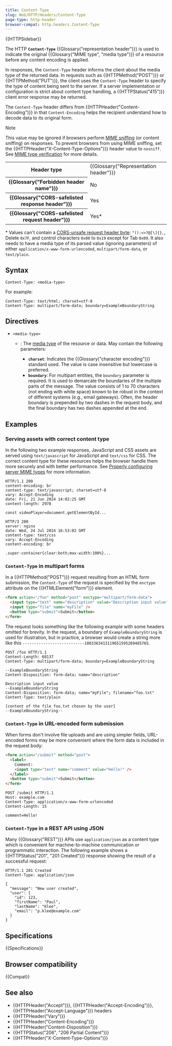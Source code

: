 ```yaml
---
title: Content-Type
slug: Web/HTTP/Headers/Content-Type
page-type: http-header
browser-compat: http.headers.Content-Type
---
```


{{HTTPSidebar}}

The HTTP **`Content-Type`** {{Glossary("representation header")}} is used to indicate the original {{Glossary("MIME type", "media type")}} of a resource before any content encoding is applied.

In responses, the `Content-Type` header informs the client about the media type of the returned data.
In requests such as {{HTTPMethod("POST")}} or {{HTTPMethod("PUT")}}, the client uses the `Content-Type` header to specify the type of content being sent to the server.
If a server implementation or configuration is strict about content type handling, a {{HTTPStatus("415")}} client error response may be returned.

The `Content-Type` header differs from {{HTTPHeader("Content-Encoding")}} in that `Content-Encoding` helps the recipient understand how to decode data to its original form.

> [!NOTE]
> This value may be ignored if browsers perform [MIME sniffing](/en-US/docs/Web/HTTP/MIME_types#mime_sniffing) (or content sniffing) on responses.
> To prevent browsers from using MIME sniffing, set the {{HTTPHeader("X-Content-Type-Options")}} header value to `nosniff`.
> See [MIME type verification](/en-US/docs/Web/Security/Practical_implementation_guides/MIME_types) for more details.

<table class="properties">
  <tbody>
    <tr>
      <th scope="row">Header type</th>
      <td>{{Glossary("Representation header")}}</td>
    </tr>
    <tr>
      <th scope="row">{{Glossary("Forbidden header name")}}</th>
      <td>No</td>
    </tr>
    <tr>
      <th scope="row">
        {{Glossary("CORS-safelisted response header")}}
      </th>
      <td>Yes</td>
    </tr>
    <tr>
      <th scope="row">
        {{Glossary("CORS-safelisted request header")}}
      </th>
      <td>
        Yes*
      </td>
    </tr>
  </tbody>
</table>

\* Values can't contain a [CORS-unsafe request header byte](https://fetch.spec.whatwg.org/#cors-unsafe-request-header-byte): `"():<>?@[\]{},`, Delete `0x7F`, and control characters `0x00` to `0x19` except for Tab `0x09`.
It also needs to have a media type of its parsed value (ignoring parameters) of either `application/x-www-form-urlencoded`, `multipart/form-data`, or `text/plain`.

## Syntax

```plain
Content-Type: <media-type>
```

For example:

```http
Content-Type: text/html; charset=utf-8
Content-Type: multipart/form-data; boundary=ExampleBoundaryString
```

## Directives

- `<media-type>`

  - : The [media type](/en-US/docs/Web/HTTP/MIME_types) of the resource or data.
    May contain the following parameters:

    - **`charset`**: Indicates the {{Glossary("character encoding")}} standard used.
      The value is case insensitive but lowercase is preferred.
    - **`boundary`**: For multipart entities, the `boundary` parameter is required.
      It is used to demarcate the boundaries of the multiple parts of the message.
      The value consists of 1 to 70 characters (not ending with white space) known to be robust in the context of different systems (e.g., email gateways).
      Often, the header boundary is prepended by two dashes in the request body, and the final boundary has two dashes appended at the end.

## Examples

### Serving assets with correct content type

In the following two example responses, JavaScript and CSS assets are served using `text/javascript` for JavaScript and `text/css` for CSS.
The correct content type for these resources helps the browser handle them more securely and with better performance.
See [Properly configuring server MIME types](/en-US/docs/Learn_web_development/Extensions/Server-side/Configuring_server_MIME_types) for more information.

```http
HTTP/1.1 200
content-encoding: br
content-type: text/javascript; charset=utf-8
vary: Accept-Encoding
date: Fri, 21 Jun 2024 14:02:25 GMT
content-length: 2978

const videoPlayer=document.getElementById...
```

```http
HTTP/3 200
server: nginx
date: Wed, 24 Jul 2024 16:53:02 GMT
content-type: text/css
vary: Accept-Encoding
content-encoding: br

.super-container{clear:both;max-width:100%}...
```

### `Content-Type` in multipart forms

In a {{HTTPMethod("POST")}} request resulting from an HTML form submission, the `Content-Type` of the request is specified by the `enctype` attribute on the {{HTMLElement("form")}} element.

```html
<form action="/foo" method="post" enctype="multipart/form-data">
  <input type="text" name="description" value="Description input value" />
  <input type="file" name="myFile" />
  <button type="submit">Submit</button>
</form>
```

The request looks something like the following example with some headers omitted for brevity.
In the request, a boundary of `ExampleBoundaryString` is used for illustration, but in practice, a browser would create a string more like this `---------------------------1003363413119651595289485765`.

```http
POST /foo HTTP/1.1
Content-Length: 68137
Content-Type: multipart/form-data; boundary=ExampleBoundaryString

--ExampleBoundaryString
Content-Disposition: form-data; name="description"

Description input value
--ExampleBoundaryString
Content-Disposition: form-data; name="myFile"; filename="foo.txt"
Content-Type: text/plain

[content of the file foo.txt chosen by the user]
--ExampleBoundaryString--
```

### `Content-Type` in URL-encoded form submission

When forms don't involve file uploads and are using simpler fields, URL-encoded forms may be more convenient where the form data is included in the request body:

```html
<form action="/submit" method="post">
  <label>
    Comment:
    <input type="text" name="comment" value="Hello!" />
  </label>
  <button type="submit">Submit</button>
</form>
```

```http
POST /submit HTTP/1.1
Host: example.com
Content-Type: application/x-www-form-urlencoded
Content-Length: 15

comment=Hello!
```

### `Content-Type` in a REST API using JSON

Many {{Glossary("REST")}} APIs use `application/json` as a content type which is convenient for machine-to-machine communication or programmatic interaction.
The following example shows a {{HTTPStatus("201", "201 Created")}} response showing the result of a successful request:

```http
HTTP/1.1 201 Created
Content-Type: application/json

{
  "message": "New user created",
  "user": {
    "id": 123,
    "firstName": "Paul",
    "lastName": "Klee",
    "email": "p.klee@example.com"
  }
}
```

## Specifications

{{Specifications}}

## Browser compatibility

{{Compat}}

## See also

- {{HTTPHeader("Accept")}}, {{HTTPHeader("Accept-Encoding")}}, {{HTTPHeader("Accept-Language")}} headers
- {{HTTPHeader("Vary")}}
- {{HTTPHeader("Content-Encoding")}}
- {{HTTPHeader("Content-Disposition")}}
- {{HTTPStatus("206", "206 Partial Content")}}
- {{HTTPHeader("X-Content-Type-Options")}}
